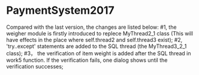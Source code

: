 # PaymentSystem2017
Compared with the last version, the changes are listed below:
#1, the weigher module is firstly introduced to replece MyThread2_1 class (This will have effects in the place where self.thread2 and self.thread3 exist);
#2, 'try..except' statements are added to the SQL thread (the MyThread3_2_1 class);
#3， the verification of item weight is added after the SQL thread in work5 function. If the verification fails, one dialog shows until the verification successes;

